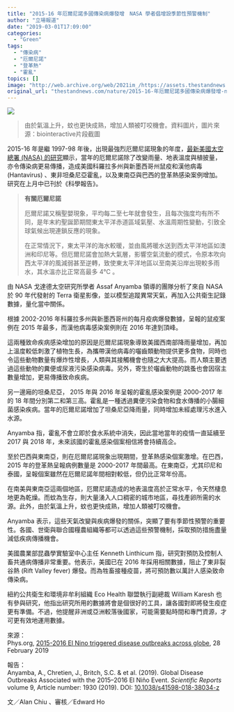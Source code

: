 ```yaml
---
title: "2015-16 年厄爾尼諾多國傳染病爆發增　NASA 學者倡增設季節性預警機制"
author: "立場報道"
date: "2019-03-01T17:09:00"
categories:
  - "Green"
tags:
  - "傳染病"
  - "厄爾尼諾"
  - "登革熱"
  - "霍亂"
topics: []
image: "http://web.archive.org/web/2021im_/https://assets.thestandnews.com/media/photos/mos_mKMJa.png"
original_url: "thestandnews.com/nature/2015-16-年厄爾尼諾多國傳染病爆發增-nasa-學者倡增設季節性預警機制"
---
```

![](http://web.archive.org/web/2021im_/https://assets.thestandnews.com/media/photos/mos_mKMJa.png)
> 由於氣溫上升，蚊也更快成熟，增加人類被叮咬機會。資料圖片，圖片來源：biointeractive片段截圖

2015-16 年是繼 1997-98 年後，出現最強烈厄爾尼諾現象的年度，[最新美國太空總署 (NASA) 的研究](http://web.archive.org/web/20211229132341/https://www.nature.com/articles/s41598-018-38034-z)顯示，當年的厄爾尼諾除了改變雨量、地表溫度與植披量，亦令傳染病更易傳播，造成美國科羅拉多州與新墨西哥州鼠疫和漢他病毒 (Hantavirus) 、東非坦桑尼亞霍亂，以及東南亞與巴西的登革熱感染案例增加。研究在上月中已刊於《科學報告》。

> **有關厄爾尼諾**
> 
> 厄爾尼諾又稱聖嬰現象，平均每二至七年就會發生，且每次強度均有所不同，是年末約聖誕節期間東太平洋赤道區域氣壓、水溫周期性變動，引致全球氣候出現連鎖反應的現象。
> 
> 在正常情況下，東太平洋的海水較暖，並由風將暖水送到西太平洋地區如澳洲和印尼等。但厄爾尼諾會加熱大氣層，影響空氣流動的模式，令原本吹向西太平洋的風減弱甚至逆轉，致使東太平洋地區以至南美沿岸出現較多雨水，其水溫亦比正常高最多 4℃ 。

由 NASA 戈達德太空研究所學者 Assaf Anyamba 領導的團隊分析了來自 NASA 於 90 年代發射的 Terra 衛星影像，並以模型追蹤異常天氣，再加入公共衛生記錄數據，量化當中關係。

根據 2002-2016 年科羅拉多州與新墨西哥州的每月疫病爆發數據，呈報的鼠疫案例在 2015 年最多，而漢他病毒感染案例則在 2016 年達到頂峰。

這兩種致命疾病感染增加的原因是厄爾尼諾現象導致美國西南部降雨量增加，再加上溫度較低刺激了植物生長，為攜帶漢他病毒的囓齒類動物提供更多食物，同時也令這些動物數量有爆炸性增長，人類與其接觸機會也隨之大大提高。而人類主要透過這些動物的糞便或尿液污染感染病毒。另外，寄生於囓齒動物的跳蚤也會因宿主數量增加，更易傳播致命疾病。

另一邊廂的坦桑尼亞， 2015 年與 2016 年呈報的霍亂感染案例是 2000-2017 年的 18 年間分別第二和第三高。霍亂是一種透過糞便污染食物和食水傳播的小腸細菌感染疾病。當年的厄爾尼諾增加了坦桑尼亞降雨量，同時增加未經處理污水進入水源。

Anyamba 指，霍亂不會立即於食水系統中消失，因此當地當年的疫情一直延續至 2017 與 2018 年，未來該國的霍亂感染個案相信將會持續高企。

至於巴西與東南亞，則在厄爾尼諾現象出現期間，登革熱感染個案激增。在巴西， 2015 年的登革熱呈報病例數量是 2000-2017 年間最高。在東南亞，尤其印尼和泰國，呈報個案雖然在厄爾尼諾年間相對較低，但仍比正常年份高。

在南美與東南亞這兩個地區，厄爾尼諾造成的地表溫度高於正常水平，令天然棲息地更為乾燥。而蚊為生存，則大量湧入人口稠密的城市地區，尋找產卵所需的水源。此外，由於氣溫上升，蚊也更快成熟，增加人類被叮咬機會。

Anyamba 表示，這些天氣改變與疾病爆發的關係，突顯了要有季節性預警的重要性。各國、世衛與聯合國糧農組織等都可以透過這些預警機制，採取預防措施盡量減低疾病傳播機會。

美國農業部昆蟲學實驗室中心主任 Kenneth Linthicum 指，研究對預防及控制人畜共通病傳播非常重要。他表示，美國已在 2016 年採用相關數據，阻止了東非裂谷熱 (Rift Valley fever) 爆發。而為牲畜接種疫苗，將可預防數以萬計人感染致命傳染病。

紐約公共衛生和環境非牟利組織 Eco Health 聯盟執行副總裁 William Karesh 也有參與研究，他指出研究所用的數據將會是個很好的工具，讓各國對即將發生疫症更有準備。不過，他提醒非洲或亞洲較落後國家，可能需要點時間和專門資源，才可更有效地運用數據。

來源：  
Phys.org, [2015-2016 El Nino triggered disease outbreaks across globe](http://web.archive.org/web/20211229132341/https://phys.org/news/2019-02-el-nino-triggered-disease.html), 28 February 2019

報告：  
Anyamba, A., Chretien, J., Britch, S.C. & et al. (2019). Global Disease Outbreaks Associated with the 2015–2016 El Niño Event. _Scientific Reports_ volume 9, Article number: 1930 (2019). DOI: [10.1038/s41598-018-38034-z](http://web.archive.org/web/20211229132341/https://www.nature.com/articles/s41598-018-38034-z)

文／Alan Chiu 、審核／Edward Ho